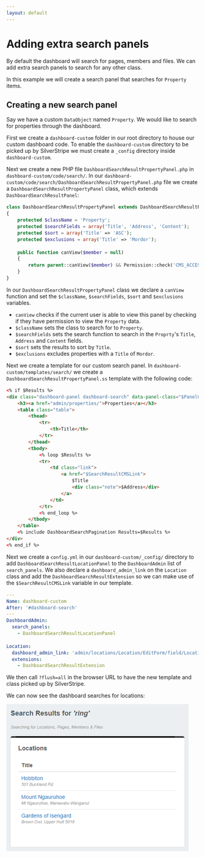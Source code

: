 ```yaml
---
layout: default
---
```


# Adding extra search panels

By default the dashboard will search for pages, members and files. We can add extra search panels to search for any other class.

In this example we will create a search panel that searches for `Property` items.

## Creating a new search panel

Say we have a custom `DataObject` named `Property`. We would like to search for properties through the dashboard.

First we create a `dashboard-custom` folder in our root directory to house our custom dashboard code. To enable the `dashboard-custom` directory to be picked up by SilverStripe we must create a `_config` directory inside `dashboard-custom`.

Next we create a new PHP file `DashboardSearchResultPropertyPanel.php` in `dashboard-custom/code/search/`. In our `dashboard-custom/code/search/DashboardSearchResultPropertyPanel.php` file we create a `DashboardSearchResultPropertyPanel` class, which extends `DashboardSearchResultPanel`:

```php
class DashboardSearchResultPropertyPanel extends DashboardSearchResultPanel
{
    protected $className = 'Property';
    protected $searchFields = array('Title', 'Address', 'Content');
    protected $sort = array('Title' => 'ASC');
    protected $exclusions = array('Title' => 'Mordor');

    public function canView($member = null)
    {
        return parent::canView($member) && Permission::check('CMS_ACCESS_PropertyAdmin') && class_exists('PropertyAdmin');
    }
}
```

In our `DashboardSearchResultPropertyPanel` class we declare a `canView` function and set the `$className`, `$searchFields`, `$sort` and `$exclusions` variables.

* `canView` checks if the current user is able to view this panel by checking if they have permission to view the `Property` data.
* `$className` sets the class to search for to `Property`.
* `$searchFields` sets the search function to search in the `Proprty`'s `Title`, `Address` and `Content` fields.
* `$sort` sets the results to sort by `Title`.
* `$exclusions` excludes properties with a `Title` of `Mordor`.

Next we create a template for our custom search panel. In `dashboard-custom/templates/search/` we create a `DashboardSearchResultPropertyPanel.ss` template with the following code:

```html
<% if $Results %>
<div class="dashboard-panel dashboard-search" data-panel-class="$PanelClassName">
    <h3><a href="admin/properties/">Properties</a></h3>
    <table class="table">
        <thead>
            <tr>
                <th>Title</th>
            </tr>
        </thead>
        <tbody>
            <% loop $Results %>
            <tr>
                <td class="link">
                    <a href="$SearchResultCMSLink">
                        $Title
                        <div class="note">$Address</div>
                    </a>
                </td>
            </tr>
            <% end_loop %>
        </tbody>
    </table>
    <% include DashboardSearchPagination Results=$Results %>
</div>
<% end_if %>
```

Next we create a `config.yml` in our `dashboard-custom/_config/` directory to add `DashboardSearchResultLocationPanel` to the `DashboardAdmin` list of `search_panels`. We also declare a `dashboard_admin_link` on the `Location` class and add the `DashboardSearchResultExtension` so we can make use of the `$SearchResultCMSLink` variable in our template.

```yml
---
Name: dashboard-custom
After: '#dashboard-search'
---
DashboardAdmin:
  search_panels:
    - DashboardSearchResultLocationPanel

Location:
  dashboard_admin_link: 'admin/locations/Location/EditForm/field/Location/item/$ID/edit'
  extensions:
    - DashboardSearchResultExtension
```

We then call `?flush=all` in the browser URL to have the new template and class picked up by SilverStripe.

We can now see the dashboard searches for locations:

![Dashboard module extra search panel screenshot](images/dashboard-module-extra-search-panel.png)
